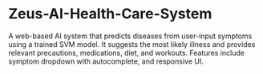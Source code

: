 # Zeus-AI-Health-Care-System
A web-based AI system that predicts diseases from user-input symptoms using a trained SVM model. It suggests the most likely illness and provides relevant precautions, medications, diet, and workouts. Features include symptom dropdown with autocomplete, and responsive UI.
